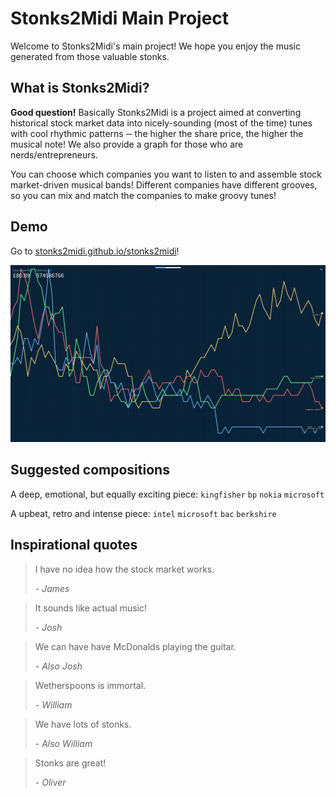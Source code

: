 # Stonks2Midi Main Project
Welcome to Stonks2Midi's main project! We hope you enjoy the music generated from those valuable stonks.

## What is Stonks2Midi?
**Good question!** Basically Stonks2Midi is a project aimed at converting historical stock market data into nicely-sounding (most of the time) tunes with cool rhythmic patterns ─ the higher the share price, the higher the musical note! We also provide a graph for those who are nerds/entrepreneurs.

You can choose which companies you want to listen to and assemble stock market-driven musical bands! Different companies have different grooves, so you can mix and match the companies to make groovy tunes!

## Demo
Go to [stonks2midi.github.io/stonks2midi](https://stonks2midi.github.io/stonks2midi)!

[![Preview screenshot of Stonks2Midi](preview.png)](https://stonks2midi.github.io/stonks2midi)

## Suggested compositions
A deep, emotional, but equally exciting piece: `kingfisher` `bp` `nokia` `microsoft`

A upbeat, retro and intense piece: `intel` `microsoft` `bac` `berkshire`

## Inspirational quotes

> I have no idea how the stock market works.
>
> _- James_

> It sounds like actual music!
>
> _- Josh_

> We can have have McDonalds playing the guitar.
>
> _- Also Josh_

> Wetherspoons is immortal.
>
> _- William_

> We have lots of stonks.
>
> _- Also William_

> Stonks are great!
>
>_- Oliver_
